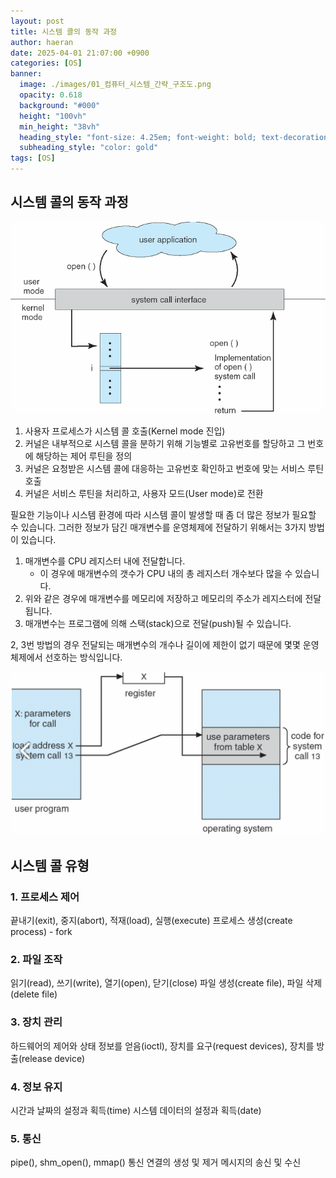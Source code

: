 ```yaml
---
layout: post
title: 시스템 콜의 동작 과정
author: haeran 
date: 2025-04-01 21:07:00 +0900 
categories: [OS]
banner:
  image: ./images/01_컴퓨터_시스템_간략_구조도.png
  opacity: 0.618
  background: "#000"
  height: "100vh"
  min_height: "38vh"
  heading_style: "font-size: 4.25em; font-weight: bold; text-decoration: underline"
  subheading_style: "color: gold"
tags: [OS]
---
```


## 시스템 콜의 동작 과정

![02_시스템_콜의_동작_과정](./images/02_시스템_콜의_동작_과정.png)

1. 사용자 프로세스가 시스템 콜 호출(Kernel mode 진입)
2. 커널은 내부적으로 시스템 콜을 분하기 위해 기능별로 고유번호를 할당하고 그 번호에 해당하는 제어 루틴을 정의
3. 커널은 요청받은 시스템 콜에 대응하는 고유번호 확인하고 번호에 맞는 서비스 루틴 호출
4. 커널은 서비스 루틴을 처리하고, 사용자 모드(User mode)로 전환

필요한 기능이나 시스템 환경에 따라 시스템 콜이 발생할 때 좀 더 많은 정보가 필요할 수 있습니다. 그러한 정보가 담긴 매개변수를 운영체제에 전달하기 위해서는 3가지 방법이 있습니다.

1. 매개변수를 CPU 레지스터 내에 전달합니다.
    - 이 경우에 매개변수의 갯수가 CPU 내의 총 레지스터 개수보다 많을 수 있습니다.
2. 위와 같은 경우에 매개변수를 메모리에 저장하고 메모리의 주소가 레지스터에 전달됩니다.
3. 매개변수는 프로그램에 의해 스택(stack)으로 전달(push)될 수 있습니다.

2, 3번 방법의 경우 전달되는 매개변수의 개수나 길이에 제한이 없기 때문에 몇몇 운영체제에서 선호하는 방식입니다.

![02_시스템_콜의_동작_과정1](./images/02_시스템_콜의_동작_과정1.png)

## 시스템 콜 유형

### 1. 프로세스 제어

끝내기(exit), 중지(abort), 적재(load), 실행(execute)
프로세스 생성(create process) - fork

### 2. 파일 조작

읽기(read), 쓰기(write), 열기(open), 닫기(close)
파일 생성(create file), 파일 삭제(delete file)

### 3. 장치 관리

하드웨어의 제어와 상태 정보를 얻음(ioctl), 장치를 요구(request devices), 장치를 방출(release device)

### 4. 정보 유지

시간과 날짜의 설정과 획득(time)
시스템 데이터의 설정과 획득(date)

### 5. 통신

pipe(), shm_open(), mmap()
통신 연결의 생성 및 제거
메시지의 송신 및 수신
